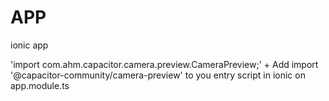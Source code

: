 # APP
ionic app

'import  com.ahm.capacitor.camera.preview.CameraPreview;' +
Add import '@capacitor-community/camera-preview' to you entry script in ionic on app.module.ts
